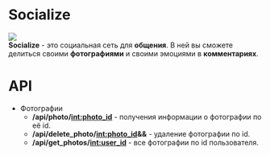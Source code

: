 # Socialize
![](https://github.com/f31er/web_project/blob/master/static/img/big_logo.png)  
**Socialize** - это социальная сеть для **общения**. В ней вы сможете делиться своими **фотографиями** и cвоими эмоциями в **комментариях**.
# API
* Фотографии
  * **/api/photo/<int:photo_id>** - получения информации о фотографии по её id.
  * **/api/delete_photo/<int:photo_id>&<email>&<password>** - удаление фотографии по id.
  * **/api/get_photos/<int:user_id>** - все фотографии по id пользователя.
